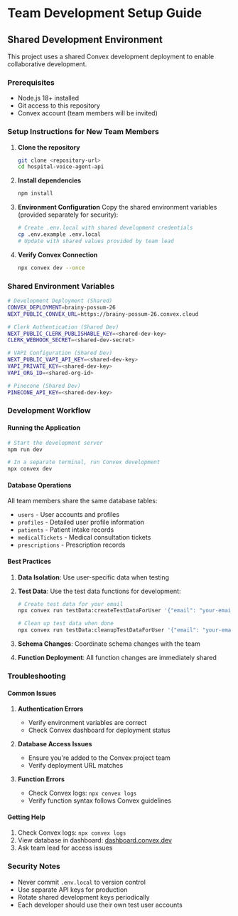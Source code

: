 # Team Development Setup Guide

## Shared Development Environment

This project uses a shared Convex development deployment to enable collaborative development.

### Prerequisites

- Node.js 18+ installed
- Git access to this repository
- Convex account (team members will be invited)

### Setup Instructions for New Team Members

1. **Clone the repository**

   ```bash
   git clone <repository-url>
   cd hospital-voice-agent-api
   ```

2. **Install dependencies**

   ```bash
   npm install
   ```

3. **Environment Configuration**
   Copy the shared environment variables (provided separately for security):

   ```bash
   # Create .env.local with shared development credentials
   cp .env.example .env.local
   # Update with shared values provided by team lead
   ```

4. **Verify Convex Connection**
   ```bash
   npx convex dev --once
   ```

### Shared Environment Variables

```bash
# Development Deployment (Shared)
CONVEX_DEPLOYMENT=brainy-possum-26
NEXT_PUBLIC_CONVEX_URL=https://brainy-possum-26.convex.cloud

# Clerk Authentication (Shared Dev)
NEXT_PUBLIC_CLERK_PUBLISHABLE_KEY=<shared-dev-key>
CLERK_WEBHOOK_SECRET=<shared-dev-secret>

# VAPI Configuration (Shared Dev)
NEXT_PUBLIC_VAPI_API_KEY=<shared-dev-key>
VAPI_PRIVATE_KEY=<shared-dev-key>
VAPI_ORG_ID=<shared-org-id>

# Pinecone (Shared Dev)
PINECONE_API_KEY=<shared-dev-key>
```

### Development Workflow

#### Running the Application

```bash
# Start the development server
npm run dev

# In a separate terminal, run Convex development
npx convex dev
```

#### Database Operations

All team members share the same database tables:

- `users` - User accounts and profiles
- `profiles` - Detailed user profile information
- `patients` - Patient intake records
- `medicalTickets` - Medical consultation tickets
- `prescriptions` - Prescription records

#### Best Practices

1. **Data Isolation**: Use user-specific data when testing
2. **Test Data**: Use the test data functions for development:

   ```bash
   # Create test data for your email
   npx convex run testData:createTestDataForUser '{"email": "your-email@example.com"}'

   # Clean up test data when done
   npx convex run testData:cleanupTestDataForUser '{"email": "your-email@example.com"}'
   ```

3. **Schema Changes**: Coordinate schema changes with the team
4. **Function Deployment**: All function changes are immediately shared

### Troubleshooting

#### Common Issues

1. **Authentication Errors**

   - Verify environment variables are correct
   - Check Convex dashboard for deployment status

2. **Database Access Issues**

   - Ensure you're added to the Convex project team
   - Verify deployment URL matches

3. **Function Errors**
   - Check Convex logs: `npx convex logs`
   - Verify function syntax follows Convex guidelines

#### Getting Help

1. Check Convex logs: `npx convex logs`
2. View database in dashboard: [dashboard.convex.dev](https://dashboard.convex.dev)
3. Ask team lead for access issues

### Security Notes

- Never commit `.env.local` to version control
- Use separate API keys for production
- Rotate shared development keys periodically
- Each developer should use their own test user accounts
